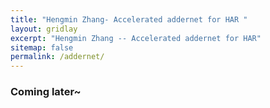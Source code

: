 ```yaml
---
title: "Hengmin Zhang- Accelerated addernet for HAR "
layout: gridlay
excerpt: "Hengmin Zhang -- Accelerated addernet for HAR"
sitemap: false
permalink: /addernet/
---
```


### Coming later~